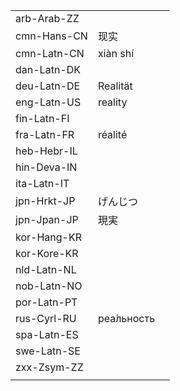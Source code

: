 | | | |
|-|-|-|
| arb-Arab-ZZ |  |  |
| cmn-Hans-CN | 现实 |  |
| cmn-Latn-CN | xiàn shí |  |
| dan-Latn-DK |  |  |
| deu-Latn-DE | Realität |  |
| eng-Latn-US | reality |  |
| fin-Latn-FI |  |  |
| fra-Latn-FR | réalité |  |
| heb-Hebr-IL |  |  |
| hin-Deva-IN |  |  |
| ita-Latn-IT |  |  |
| jpn-Hrkt-JP | げんじつ |  |
| jpn-Jpan-JP | 現実 |  |
| kor-Hang-KR |  |  |
| kor-Kore-KR |  |  |
| nld-Latn-NL |  |  |
| nob-Latn-NO |  |  |
| por-Latn-PT |  |  |
| rus-Cyrl-RU | реа́льность |  |
| spa-Latn-ES |  |  |
| swe-Latn-SE |  |  |
| zxx-Zsym-ZZ |  |  |
|  |  |  |